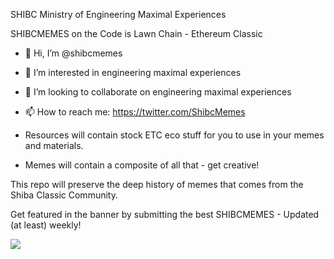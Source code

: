 SHIBC Ministry of Engineering Maximal Experiences 

SHIBCMEMES on the Code is Lawn Chain - Ethereum Classic

- 👋 Hi, I’m @shibcmemes
- 👀 I’m interested in engineering maximal experiences
- 💞️ I’m looking to collaborate on engineering maximal experiences
- 📫 How to reach me: https://twitter.com/ShibcMemes


- Resources will contain stock ETC eco stuff for you to  use in your memes and materials.
- Memes will contain a composite of all that - get creative!


This repo will preserve the deep history of memes that comes from the Shiba Classic Community.

Get featured in the banner by submitting the best SHIBCMEMES - Updated (at least) weekly!

![](https://raw.githubusercontent.com/shibcmemes/MinistryofEngineeringMaximalExperiences/914fdfdb2526769ce82d3c189eeb3555f29391c4/memes/221022-banner.png)
